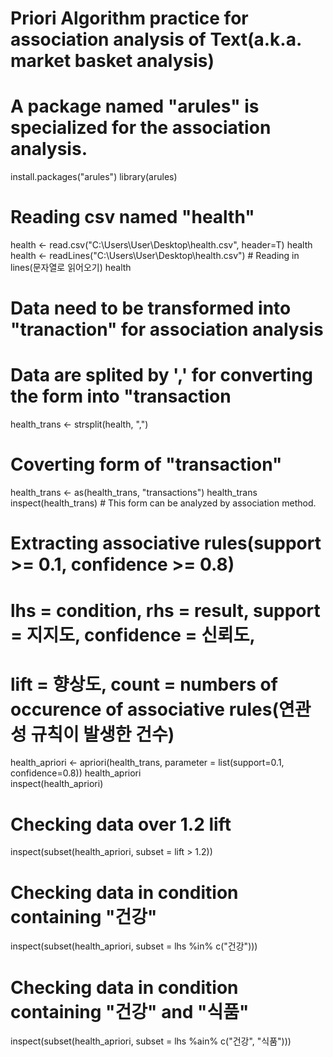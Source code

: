 # Priori Algorithm practice for association analysis of Text(a.k.a. market basket analysis)
# A package named "arules" is specialized for the association analysis.
install.packages("arules")
library(arules)

# Reading csv named "health" 
health <- read.csv("C:\\Users\\User\\Desktop\\health.csv", header=T)
health
health <- readLines("C:\\Users\\User\\Desktop\\health.csv") # Reading in lines(문자열로 읽어오기)
health

# Data need to be transformed into "tranaction" for association analysis
# Data are splited by ',' for converting the form into "transaction
health_trans <- strsplit(health, ",")

# Coverting form of "transaction" 
health_trans <- as(health_trans, "transactions")
health_trans
inspect(health_trans) # This form can be analyzed by association method.

# Extracting associative rules(support >= 0.1, confidence >= 0.8)
# lhs = condition, rhs = result, support = 지지도, confidence = 신뢰도, 
# lift = 향상도, count = numbers of occurence of associative rules(연관성 규칙이 발생한 건수)
health_apriori <- apriori(health_trans, parameter = list(support=0.1, confidence=0.8))
health_apriori                          
inspect(health_apriori)

# Checking data over 1.2 lift
inspect(subset(health_apriori, subset = lift > 1.2))

# Checking data in condition containing "건강"
inspect(subset(health_apriori, subset = lhs %in% c("건강")))

# Checking data in condition containing "건강" and "식품"
inspect(subset(health_apriori, subset = lhs %ain% c("건강", "식품")))
